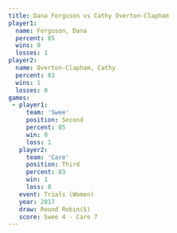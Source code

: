 ```yaml
---
title: Dana Ferguson vs Cathy Overton-Clapham
player1:                      
  name: Ferguson, Dana        
  percent: 85                 
  wins: 0                     
  losses: 1                   
player2:                      
  name: Overton-Clapham, Cathy
  percent: 83                 
  wins: 1                     
  losses: 0                   
games:
 - player1:          
     team: 'Swee'    
     position: Second
     percent: 85     
     win: 0          
     loss: 1         
   player2:         
     team: 'Care'   
     position: Third
     percent: 83    
     win: 1         
     loss: 0        
   event: Trials (Women) 
   year: 2017            
   draw: Round Robin(5)  
   score: Swee 4 - Care 7
---
```

